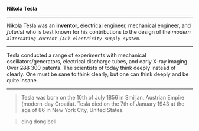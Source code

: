 



**Nikola Tesla**

***
Nikola Tesla was an __inventor__, electrical engineer, mechanical engineer, and _futurist_ who is best known for his contributions to the design of the *modern 
`alternating current (AC) electricity supply system`.*  

---
Tesla conducted a range of experiments with mechanical oscillators/generators, electrical discharge tubes, and early X-ray imaging. Over ~~288~~  300 patents.
The scientists of today think deeply instead of clearly. One must be sane to think clearly, but one can think deeply and be quite insane.

___

> Tesla was born on the 10th of July 1856 in Smiljan, Austrian Empire (modern-day Croatia).
  Tesla died on the 7th of January 1943 at the age of 86 in New York City, United States.


> ding dong bell
> 
